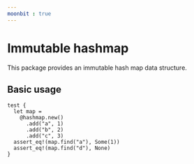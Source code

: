 ```yaml
---
moonbit : true
---
```


# Immutable hashmap

This package provides an immutable hash map data structure.

## Basic usage

```mbt
test {
  let map = 
    @hashmap.new()
      .add("a", 1)
      .add("b", 2)
      .add("c", 3)
  assert_eq!(map.find("a"), Some(1))
  assert_eq!(map.find("d"), None)
}
```
